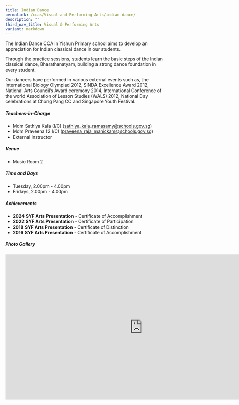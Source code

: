 ```yaml
---
title: Indian Dance
permalink: /ccas/Visual-and-Performing-Arts/indian-dance/
description: ""
third_nav_title: Visual & Performing Arts
variant: markdown
---
```

The Indian Dance CCA in Yishun Primary school aims to develop an appreciation for Indian classical dance in our students.     

Through the practice sessions, students learn the basic steps of the Indian classical dance, Bharathanatyam, building a strong dance foundation in every student.

Our dancers have performed in various external events such as, the International Biology Olympiad 2012, SINDA Excellence Award 2012, National Arts Council’s Award ceremony 2014, International Conference of the world Association of Lesson Studies (WALS) 2012, National Day celebrations at Chong Pang CC and Singapore Youth Festival. 

##### **Teachers-in-Charge**
* Mdm Sathiya Kala (I/C) (sathiya_kala_ramasamy@schools.gov.sg)
* Mdm Praveena (2 I/C) (praveena_raja_manickam@schools.gov.sg)
* External Instructor

##### **Venue**
* Music Room 2

##### **Time and Days**
* Tuesday, 2.00pm - 4.00pm
* Fridays, 2.00pm - 4.00pm

##### **Achievements**
* **2024 SYF Arts Presentation** - Certificate of Accomplishment
* **2022 SYF Arts Presentation** - Certificate of Participation
* **2018 SYF Arts Presentation** - Certificate of Distinction
* **2016 SYF Arts Presentation** - Certificate of Accomplishment 

##### **Photo Gallery**

<iframe src="https://docs.google.com/presentation/d/e/2PACX-1vSC7ELgx37Cmq8Dcp8DsdQSLWwfJGFlKT9-FuhBkXOiirxVjMNp514VusjzNflug7BvUEkluLYu2d_g/embed?start=true&amp;loop=true&amp;delayms=5000" frameborder="0" width="860" height="455" allowfullscreen="true"></iframe>